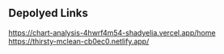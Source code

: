 ## Depolyed Links

https://chart-analysis-4hwrf4m54-shadyelia.vercel.app/home
https://thirsty-mclean-cb0ec0.netlify.app/